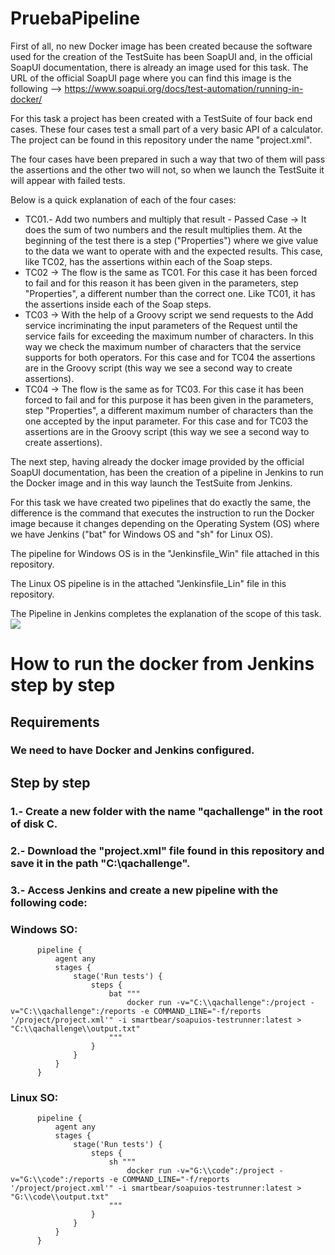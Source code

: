 # PruebaPipeline

First of all, no new Docker image has been created because the software used for the creation of the TestSuite has been SoapUI and, in the official SoapUI documentation, there is already an image used for this task.
The URL of the official SoapUI page where you can find this image is the following --> https://www.soapui.org/docs/test-automation/running-in-docker/

For this task a project has been created with a TestSuite of four back end cases. These four cases test a small part of a very basic API of a calculator. The project can be found in this repository under the name "project.xml".

The four cases have been prepared in such a way that two of them will pass the assertions and the other two will not, so when we launch the TestSuite it will appear with failed tests.

Below is a quick explanation of each of the four cases:
- TC01.- Add two numbers and multiply that result - Passed Case -> It does the sum of two numbers and the result multiplies them. At the beginning of the test there is a step ("Properties") where we give value to the data we want to operate with and the expected results. This case, like TC02, has the assertions within each of the Soap steps.
- TC02 -> The flow is the same as TC01. For this case it has been forced to fail and for this reason it has been given in the parameters, step "Properties", a different number than the correct one. Like TC01, it has the assertions inside each of the Soap steps.
- TC03 -> With the help of a Groovy script we send requests to the Add service incriminating the input parameters of the Request until the service fails for exceeding the maximum number of characters. In this way we check the maximum number of characters that the service supports for both operators. For this case and for TC04 the assertions are in the Groovy script (this way we see a second way to create assertions).
- TC04 -> The flow is the same as for TC03. For this case it has been forced to fail and for this purpose it has been given in the parameters, step "Properties", a different maximum number of characters than the one accepted by the input parameter. For this case and for TC03 the assertions are in the Groovy script (this way we see a second way to create assertions).

The next step, having already the docker image provided by the official SoapUI documentation, has been the creation of a pipeline in Jenkins to run the Docker image and in this way launch the TestSuite from Jenkins.

For this task we have created two pipelines that do exactly the same, the difference is the command that executes the instruction to run the Docker image because it changes depending on the Operating System (OS) where we have Jenkins ("bat" for Windows OS and "sh" for Linux OS).

The pipeline for Windows OS is in the "Jenkinsfile_Win" file attached in this repository.

The Linux OS pipeline is in the attached "Jenkinsfile_Lin" file in this repository.

The Pipeline in Jenkins completes the explanation of the scope of this task.
![](https://github.com/EMollar/PruebaPipeline/blob/main/Images/logs.png)

# How to run the docker from Jenkins step by step
## Requirements
### We need to have Docker and Jenkins configured.
## Step by step
### 1.- Create a new folder with the name "qachallenge" in the root of disk C.
### 2.- Download the "project.xml" file found in this repository and save it in the path "C:\qachallenge".
### 3.- Access Jenkins and create a new pipeline with the following code:
###     Windows SO:
          pipeline {
              agent any
              stages {
                  stage('Run tests') {
                      steps {
                          bat """
                              docker run -v="C:\\qachallenge":/project -v="C:\\qachallenge":/reports -e COMMAND_LINE="-f/reports '/project/project.xml'" -i smartbear/soapuios-testrunner:latest > "C:\\qachallenge\\output.txt"    
                          """
                      }
                  }
              }
          }
          
###     Linux SO:
          pipeline {
              agent any
              stages {
                  stage('Run tests') {
                      steps {
                          sh """
                              docker run -v="G:\\code":/project -v="G:\\code":/reports -e COMMAND_LINE="-f/reports '/project/project.xml'" -i smartbear/soapuios-testrunner:latest > "G:\\code\\output.txt"    
                          """
                      }
                  }
              }
          }
          
          
          
        
